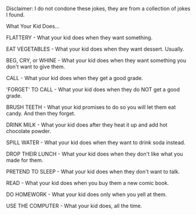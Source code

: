 Disclaimer: I do not condone these jokes, they are from a collection of jokes I found.

What Your Kid Does...

FLATTERY - What your kid does when they want something.

EAT VEGETABLES - What your kid does when they want dessert. Usually.

BEG, CRY, or WHINE - What your kid does when they want something you don't want to give them.

CALL - What your kid does when they get a good grade.

'FORGET' TO CALL - What your kid does when they do NOT get a good grade.

BRUSH TEETH - What your kid promises to do so you will let them eat candy. And then they forget.

DRINK MILK - What your kid does after they heat it up and add hot chocolate powder.

SPILL WATER - What your kid does when they want to drink soda instead.

DROP THEIR LUNCH - What your kid does when they don't like what you made for them.

PRETEND TO SLEEP - What your kid does when they don't want to talk.

READ - What your kid does when you buy them a new comic book.

DO HOMEWORK - What your kid does only when you yell at them.

USE THE COMPUTER - What your kid does, all the time.

